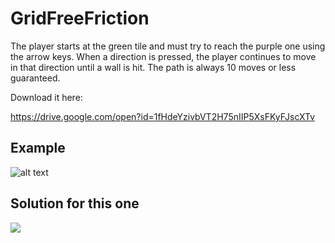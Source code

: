 # GridFreeFriction
The player starts at the green tile and must try to reach the purple one using the arrow keys. When a direction is pressed, the player continues to move in that direction until a wall is hit. The path is always 10 moves or less guaranteed.

Download it here:

https://drive.google.com/open?id=1fHdeYzivbVT2H75nIIP5XsFKyFJscXTv

## Example
![alt text](https://user-images.githubusercontent.com/32916571/99160278-80fd0880-26b3-11eb-900f-9545742857a4.png)

## Solution for this one
![](https://user-images.githubusercontent.com/32916571/99160300-d33e2980-26b3-11eb-8eab-6470bf202fbb.png)
